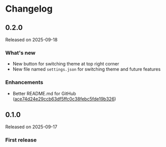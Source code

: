 # Changelog

## 0.2.0

Released on 2025-09-18

### What's new

- New button for switching theme at top right corner
- New file named `settings.json` for switching theme and future features

### Enhancements

- Better README.md for GitHub ([ace74d24e29ccb63df5ffc0c38febc5fde19b326](https://github.com/MCGirgin/notes/commit/ace74d24e29ccb63df5ffc0c38febc5fde19b326))

## 0.1.0

Released on 2025-09-17

### First release
